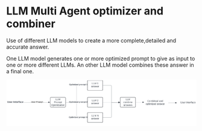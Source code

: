 # LLM Multi Agent optimizer and combiner

Use of different LLM models to create a more complete,detailed and accurate answer.

One LLM model generates one or more optimized prompt to give as input to one or more different LLMs.
An other LLM model combines these answer in a final one.

![alt text](https://github.com/mimmol99/LLM_optimizer_and_combiner/blob/main/images/llm_multi_agents_optimizer_and_combiner.png?raw=True)
